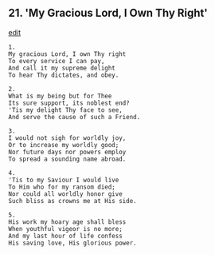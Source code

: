 
## 21.  'My Gracious Lord, I Own Thy Right'
[edit](https://docs.google.com/document/d/1RrPGvn6gn08W581Ve66nUfg40F_cioGP/edit?mode=html)




    1.
    My gracious Lord, I own Thy right 
    To every service I can pay, 
    And call it my supreme delight 
    To hear Thy dictates, and obey. 

    2.
    What is my being but for Thee 
    Its sure support, its noblest end? 
    'Tis my delight Thy face to see, 
    And serve the cause of such a Friend. 

    3.
    I would not sigh for worldly joy, 
    Or to increase my worldly good; 
    Nor future days nor powers employ 
    To spread a sounding name abroad. 

    4.
    'Tis to my Saviour I would live 
    To Him who for my ransom died; 
    Nor could all worldly honor give 
    Such bliss as crowns me at His side. 

    5.
    His work my hoary age shall bless 
    When youthful vigeor is no more; 
    And my last hour of life confess 
    His saving love, His glorious power.
